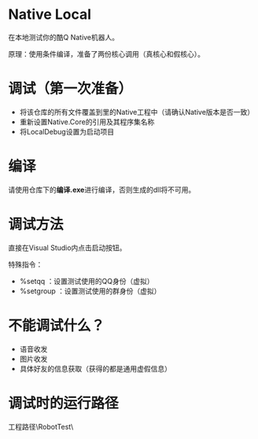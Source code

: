 # Native Local

在本地测试你的酷Q Native机器人。

原理：使用条件编译，准备了两份核心调用（真核心和假核心）。

# 调试（第一次准备）

* 将该仓库的所有文件覆盖到里的Native工程中（请确认Native版本是否一致）
* 重新设置Native.Core的引用及其程序集名称
* 将LocalDebug设置为启动项目

# 编译

请使用仓库下的**编译.exe**进行编译，否则生成的dll将不可用。

# 调试方法

直接在Visual Studio内点击启动按钮。

特殊指令：

* %setqq <qq>：设置测试使用的QQ身份（虚拟）
* %setgroup <group>：设置测试使用的群身份（虚拟）

# 不能调试什么？

* 语音收发
* 图片收发
* 具体好友的信息获取（获得的都是通用虚假信息）

# 调试时的运行路径

工程路径\RobotTest\